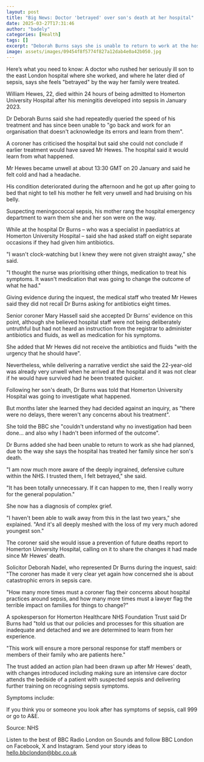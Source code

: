 ```yaml
---
layout: post
title: "Big News: Doctor 'betrayed' over son's death at her hospital"
date: 2025-03-27T17:31:46
author: "badely"
categories: [Health]
tags: []
excerpt: "Deborah Burns says she is unable to return to work at the hospital after the death of her son, William Hewes."
image: assets/images/09454f8f5774f827a12dab4e0a42b050.jpg
---
```


Here’s what you need to know: A doctor who rushed her seriously ill son to the east London hospital where she worked, and where he later died of sepsis, says she feels "betrayed" by the way her family were treated.

William Hewes, 22, died within 24 hours of being admitted to Homerton University Hospital after his meningitis developed into sepsis in January 2023.

Dr Deborah Burns said she had repeatedly queried the speed of his treatment and has since been unable to "go back and work for an organisation that doesn't acknowledge its errors and learn from them".

A coroner has criticised the hospital but said she could not conclude if earlier treatment would have saved Mr Hewes. The hospital said it would learn from what happened.

Mr Hewes became unwell at about 13:30 GMT on 20 January and said he felt cold and had a headache.

His condition deteriorated during the afternoon and he got up after going to bed that night to tell his mother he felt very unwell and had bruising on his belly.

Suspecting meningococcal sepsis, his mother rang the hospital emergency department to warn them she and her son were on the way.

While at the hospital Dr Burns – who was a specialist in paediatrics at Homerton University Hospital – said she had asked staff on eight separate occasions if they had given him antibiotics.

"I wasn't clock-watching but I knew they were not given straight away," she said.

"I thought the nurse was prioritising other things, medication to treat his symptoms.  It wasn't medication that was going to change the outcome of what he had."

Giving evidence during the inquest, the medical staff who treated Mr Hewes said they did not recall Dr Burns asking for antibiotics eight times.

Senior coroner Mary Hassell said she accepted Dr Burns' evidence on this point, although she believed hospital staff were not being deliberately untruthful but had not heard an instruction from the registrar to administer antibiotics and fluids, as well as medication for his symptoms.

She added that Mr Hewes did not receive the antibiotics and fluids "with the urgency that he should have".

Nevertheless, while delivering a narrative verdict she said the 22-year-old was already very unwell when he arrived at the hospital and it was not clear if he would have survived had he been treated quicker.

Following her son's death, Dr Burns was told that Homerton University Hospital was going to investigate what happened.  

But months later she learned they had decided against an inquiry, as "there were no delays, there weren't any concerns about his treatment". 

She told the BBC she "couldn't understand why no investigation had been done... and also why I hadn't been informed of the outcome".

Dr Burns added she had been unable to return to work as she had planned, due to the way she says the hospital has treated her family since her son's death.  

"I am now much more aware of the deeply ingrained, defensive culture within the NHS. I trusted them, I felt betrayed," she said.

"It has been totally unnecessary. If it can happen to me, then I really worry for the general population."

She now has a diagnosis of complex grief. 

"I haven't been able to walk away from this in the last two years," she explained. "And it's all deeply meshed with the loss of my very much adored youngest son."

The coroner said she would issue a prevention of future deaths report to Homerton University Hospital, calling on it to share the changes it had made since Mr Hewes' death.

Solicitor Deborah Nadel, who represented Dr Burns during the inquest, said: "The coroner has made it very clear yet again how concerned she is about catastrophic errors in sepsis care. 

"How many more times must a coroner flag their concerns about hospital practices around sepsis, and how many more times must a lawyer flag the terrible impact on families for things to change?"

A spokesperson for Homerton Healthcare NHS Foundation Trust said Dr Burns had "told us that our policies and processes for this situation are inadequate and detached and we are determined to learn from her experience.

"This work will ensure a more personal response for staff members or members of their family who are patients here."

The trust added an action plan had been drawn up after Mr Hewes' death, with changes introduced including making sure an intensive care doctor attends the bedside of a patient with suspected sepsis and delivering further training on recognising sepsis symptoms.

Symptoms include:

If you think you or someone you look after has symptoms of sepsis, call 999 or go to A&E.

Source: NHS

Listen to the best of BBC Radio London on Sounds and follow BBC London on Facebook, X and Instagram. Send your story ideas to hello.bbclondon@bbc.co.uk

